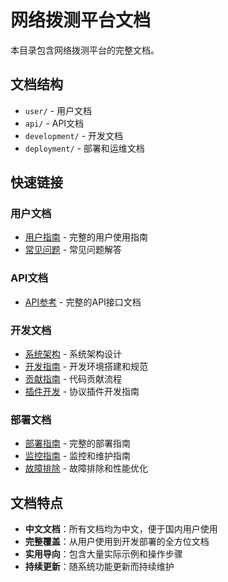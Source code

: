 # 网络拨测平台文档

本目录包含网络拨测平台的完整文档。

## 文档结构

- `user/` - 用户文档
- `api/` - API文档  
- `development/` - 开发文档
- `deployment/` - 部署和运维文档

## 快速链接

### 用户文档
- [用户指南](user/user-guide.md) - 完整的用户使用指南
- [常见问题](user/faq.md) - 常见问题解答

### API文档
- [API参考](api/api-reference.md) - 完整的API接口文档

### 开发文档
- [系统架构](development/architecture.md) - 系统架构设计
- [开发指南](development/development-guide.md) - 开发环境搭建和规范
- [贡献指南](development/contributing.md) - 代码贡献流程
- [插件开发](development/plugin-development.md) - 协议插件开发指南

### 部署文档
- [部署指南](deployment/deployment-guide.md) - 完整的部署指南
- [监控指南](deployment/monitoring-guide.md) - 监控和维护指南
- [故障排除](deployment/troubleshooting-guide.md) - 故障排除和性能优化

## 文档特点

- **中文文档**：所有文档均为中文，便于国内用户使用
- **完整覆盖**：从用户使用到开发部署的全方位文档
- **实用导向**：包含大量实际示例和操作步骤
- **持续更新**：随系统功能更新而持续维护